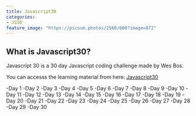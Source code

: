 ```yaml
---
title: Javascript30
categories:
- JS30
feature_image: "https://picsum.photos/2560/600?image=872"
---
```


## What is Javascript30?

Javascript 30 is a 30 day Javascript coding challenge made by Wes Bos.

You can accesss the learning material from here: [Javascript30](https://javascript30.com/)

-Day 1
-Day 2
-Day 3
-Day 4
-Day 5
-Day 6
-Day 7
-Day 8
-Day 9
-Day 10
-Day 11
-Day 12
-Day 13
-Day 14
-Day 15
-Day 16
-Day 17
-Day 18
-Day 19
-Day 20
-Day 21
-Day 22
-Day 23
-Day 24
-Day 25
-Day 26
-Day 27
-Day 28
-Day 29
-Day 30